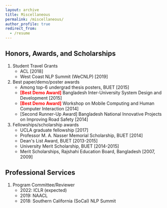 ```yaml
---
layout: archive
title: Miscellaneous
permalink: /miscellaneous/
author_profile: true
redirect_from:
  - /resume
---
```


<h2>Honors, Awards, and Scholarships</h2>
<ol>
	<li> Student Travel Grants 
		<ul>
			<li> ACL [2018] </li>
			<li> West Coast NLP Summit (WeCNLP) [2019]  </li>
		</ul>
	</li>
	<li> Best paper/demo/poster awards 
		<ul>
			<li>  Among top-6 undergrad thesis posters, BUET [2015] </li>
			<li> <span style="color:red"> <b> [Best Demo Award]</b> </span>  Bangladesh Inter-University System Design and Development [2015] </li>
        		<li> <span style="color:red"><b> [Best Demo Award]</b> </span> Workshop on Mobile Computing and Human Computer Interaction [2014] </li>
        		<li> [Second Runner-Up Award] Bangladesh National Innovative  Projects on Improving  Road  Safety [2014] </li>
		</ul>		
	</li>
	<li> Fellowships/scholarship awards 
		<ul>
			<li>  UCLA graduate fellowship  [2017] </li>
		 	<li> Professor M. A.  Nasser Memorial Scholarship, BUET [2014] </li>
        		<li> Dean's List Award, BUET [2013-2015] </li>
        		<li> University Merit Scholarship, BUET [2014-2015] </li>
			<li> Merit Scholarships, Rajshahi Education Board, Bangladesh [2007, 2009] </li>
		</ul>	
	</li>
</ol>


<h2>Professional Services</h2>
<ol>
	<li> Program Committee/Reviewer
		<ul>
			<li>2022: ICLR (expected) </li>
			<li>2019: NAACL </li>
			<li>2018: Southern California (SoCal) NLP Summit </li>
    		</ul>
	</li>
</ol>



